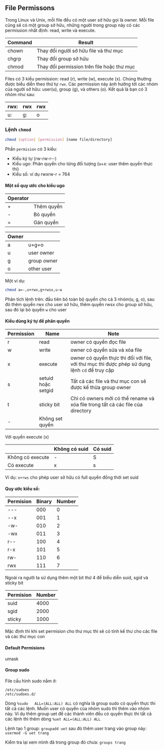 ﻿## File Permissons

Trong Linux và Unix, mỗi file đều có một user sở hữu gọi là owner. Mỗi file cũng sẽ có một group sở hữu, những người trong group này có các permission nhất định: read, write và execute.

|Command|	Result|
|-------|---------|
|chown|	Thay đổi người sở hữu file và thư mục|
|chgrp|	Thay đổi group sở hữu|
|chmod|	Thay đổi permission trên file hoặc thư mục|

Files có 3 kiểu permission: read (r), write (w), execute (x). Chúng thường được biểu diễn theo  thứ tự `rwx`. Các permission này ảnh hưởng tới các nhóm của người sở hữu: user(u), group (g), và others (o). Kết quả là bạn có 3 nhóm như sau:


|rwx: |rwx | rwx|
|-----|----|----|
|u:|g:|o|



### Lệnh `chmod` 

```sh
chmod [option] [permission] [name file/directory]
```

Phần `permision` có 3 kiểu:

* Kiểu ký tự (rw-rw-r--)
* Kiểu ugo: Phân quyền cho từng đối tượng (u+x: user thêm quyền thực thi)
* Kiểu số: ví dụ rwxrw-r = 764

#### Một số quy ước cho kiểu ugo

|Operator||
|--|-----------|
| +| Thêm quyền|
|-| Bỏ quyền |
|=| Gán quyền|

|Owner||
|-|------|
|a| u+g+o|
|u| user owner|
|g| group owner|
|o| other user|

Một ví dụ:
```sh
chmod a=-,u+rwx,g+rwsx,u-w
```

Phân tích lệnh trên: đầu tiên bỏ toàn bộ quyền cho cả 3 nhóm(u, g, o), sau đó thêm quyền rwx cho user sở hữu, thêm quyền rwsx cho group sở hữu, sau đó lại bỏ quyền `w` cho user


#### Kiểu dùng ký tự để phân quyền

|Permission|Name|Note|
|----------|-|----|
|r|read|owner có quyền đọc file|
|w|write|owner có quyền sửa và xóa file|
|x|execute|owner có quyền thực thi đối với file, với thư mục thì được phép sử dụng lệnh `cd` để truy cập|
|s|setuid hoặc setgid| Tất cả các file và thư mục con sẽ được kế thừa group owner|
|t| sticky bit| Chỉ có owners mới có thể rename và xóa file trong tất cả các file của directory| 
|-|Không set quyền|

Với quyền execute (x)

||Không có suid| Có suid|
|-|------------|--------|
|Không có execute| - | S|
|Có execute| x |s|

Ví dụ: `o+rws` cho phép user sở hữu có full quyền đồng thời set suid


#### Quy ước kiểu số:
|Permision|Binary|Number|
|---------|------|------|
|---|000|0|
|--x|001|1|
|-w-|010|2|
|-wx|011|3|
|r--|100|4|
|r-x|101|5|
|rw-|110|6|
|rwx|111|7|

Ngoài ra người ta sử dụng thêm một bit thứ 4 để biểu diễn suid, sgid và sticky bit

|Permision|Number|
|----|-----|
|suid| 4000|
|sgid|2000|
|sticky|1000|

Mặc định thì khi set permision cho thư mục thì sẽ có tính kế thư cho các file và các thư mục con

#### Default Permisions
umask

#### Group sudo

File cấu hình sudo nằm ở:

	/etc/sudoes
	/etc/sudoes.d/
	
Dòng `%sudo   ALL=(ALL:ALL) ALL` có nghĩa là group sudo có quyền thực thi tất cả các lệnh. Muốn user có quyền của nhóm sudo thì thêm vào nhóm này. Ví dụ thêm group uet để các thành viên đều có quyền thực thi tất cả các lệnh thì thêm dòng `%uet ALL=(ALL:ALL) ALL`


Lệnh tạo 1 group: `groupadd uet` sau đó thêm user trang vào group này: `usermod -G uet trang`

Kiểm tra lại xem mình đã trong group đó chưa: `groups trang`

